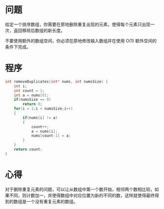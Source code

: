 # 问题
给定一个排序数组，你需要在原地删除重复出现的元素，使得每个元素只出现一次，返回移除后数组的新长度。

不要使用额外的数组空间，你必须在原地修改输入数组并在使用 O(1) 额外空间的条件下完成。
# 程序
```C
int removeDuplicates(int* nums, int numsSize) {
    int i;
    int count = 1;
    int a = nums[0];
    if(numsSize == 0)
        return 0;
    for(i = 1;i < numsSize;i++)
    {
        if(nums[i] != a)
        {
            count++;
            a = nums[i];
            nums[count-1] = a;
        }
    }
    return count;
}
```
# 心得
对于删除重复元素的问题，可以让从数组中第一个数开始，相邻两个数相比较，如果不同，则计数加一，并使得数组中对应位置为新的不同的数，这样就使得最终得到的数组是一个没有重复元素的数组。